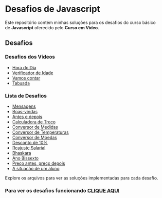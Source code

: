 # Desafios de Javascript

Este repositório contém minhas soluções para os desafios do curso básico de **Javascript** oferecido pelo **Curso em Vídeo**.

## Desafios

### Desafios dos Vídeos
- [Hora do Dia](desafios/Aula%2012ex/ex014/modelo.html)
- [Verificador de Idade](desafios/Aula%2012ex/ex015/modelo.html)
- [Vamos contar](desafios/Aula%2014ex/ex016/modelo.html)
- [Tabuada](desafios/Aula%2014ex/ex017/modelo.html)

### Lista de Desafios
- [Mensagens](desafios/d001/d001.html)
- [Boas-vindas](desafios/d002/index.html)
- [Antes e depois](desafios/d003/index.html)
- [Calculadora de Troco](desafios/d004/index.html)
- [Conversor de Medidas](desafios/d005/index.html)
- [Conversor de Temperaturas](desafios/d006/index.html)
- [Conversor de Moedas](desafios/d007/index.html)
- [Desconto de 10%](desafios/d008/index.html)
- [Reajuste Salarial](desafios/d009/index.html)
- [Bhaskara](desafios/d010/index.html)
- [Ano Bissexto](desafios/d011/index.html)
- [Preço antes, preço depois](desafios/d012/index.html)
- [A situação de um aluno](desafios/d013/index.html)

Explore os arquivos para ver as soluções implementadas para cada desafio. <br>
### Para ver os desafios funcionando [CLIQUE AQUI](https://miguelzufelatto.github.io/javascript/)
